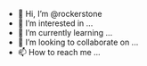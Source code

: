 - 👋 Hi, I’m @rockerstone
- 👀 I’m interested in ...
- 🌱 I’m currently learning ...
- 💞️ I’m looking to collaborate on ...
- 📫 How to reach me ...

<!---
rockerstone/rockerstone is a ✨ special ✨ repository because its `README.md` (this file) appears on your GitHub profile.
You can click the Preview link to take a look at your changes.
--->
